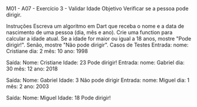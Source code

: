 
M01 - A07 - Exercício 3 - Validar Idade
Objetivo
Verificar se a pessoa pode dirigir.

Instruções
Escreva um algoritmo em Dart que receba o nome e a data de nascimento de uma pessoa (dia, mês e ano).
Crie uma function para calcular a idade atual.
Se a idade for maior ou igual a 18 anos, mostre "Pode dirigir!".
Senão, mostre "Não pode dirigir".
Casos de Testes
Entrada:
	nome: Cristiane
	dia: 2
	mês: 10
	ano: 1998

Saída:
	Nome: Cristiane
	Idade: 23
	Pode dirigir!
Entrada:
	nome: Gabriel
	dia: 30
	mês: 12
	ano: 2018

Saída:
	Nome: Gabriel
	Idade: 3
	Não pode dirigir
Entrada:
	nome: Miguel
	dia: 1
	mês: 2
	ano: 2003

Saída:
	Nome: Miguel
	Idade: 18
	Pode dirigir!